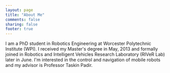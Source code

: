 ```yaml
---
layout: page
title: "About Me"
comments: false
sharing: false
footer: true
---
```


I am a PhD student in Robotics Engineering at Worcester Polytechnic Institute (WPI). I received my Master's degree in May, 2013 and formally joined in 
Robotics and Intelligent Vehicles Research Laboratory (RIVeR Lab) later in June. I'm interested in the control and navigation of mobile robots and my advisor is Professor Taskin Padir.
